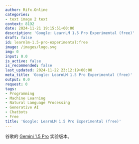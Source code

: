 ```yaml
---
author: Rifx.Online
categories:
- text image 2 text
context: 8192
date: 2024-11-21 19:15:51+00:00
description: 'Google: LearnLM 1.5 Pro Experimental (free)'
draft: false
id: learnlm-1.5-pro-experimental:free
image: /images/logo.svg
img: 0
input: 0.0
is_active: false
is_recommended: false
last_updated: 2024-11-22 23:12:19+00:00
meta_title: 'Google: LearnLM 1.5 Pro Experimental (free)'
output: 0.0
request: 0
tags:
- Programming
- Machine Learning
- Natural Language Processing
- Generative AI
- Chatbots
- Free
title: 'Google: LearnLM 1.5 Pro Experimental (free)'
---
```




谷歌的 [Gemini 1.5 Pro](/google/gemini-pro-1.5) 实验版本。

